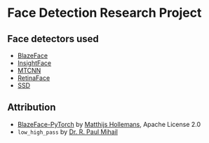 # Face Detection Research Project

## Face detectors used

- [BlazeFace](https://arxiv.org/abs/1907.05047)
- [InsightFace](https://github.com/deepinsight/insightface)
- [MTCNN](https://arxiv.org/abs/1604.02878)
- [RetinaFace](https://arxiv.org/abs/1905.00641)
- [SSD](https://arxiv.org/abs/1512.02325)

## Attribution

- [BlazeFace-PyTorch](https://github.com/hollance/BlazeFace-PyTorch) by [Matthijs Hollemans](https://github.com/hollance), Apache License 2.0
- `low_high_pass` by [Dr. R. Paul Mihail](https://cs.valdosta.edu/~rpmihail/)
